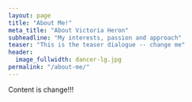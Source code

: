 ```yaml
---
layout: page
title: "About Me!"
meta_title: "About Victoria Heron"
subheadline: "My interests, passion and approach"
teaser: "This is the teaser dialogue -- change me"
header:
  image_fullwidth: dancer-lg.jpg
permalink: "/about-me/"
---
```


Content is change!!!